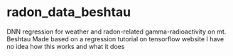 # radon_data_beshtau
DNN regression for weather and radon-related gamma-radioactivity on mt. Beshtau
Made based on a regression tutorial on tensorflow website
I have no idea how this works and what it does

